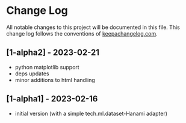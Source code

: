 # Change Log
All notable changes to this project will be documented in this file. This change log follows the conventions of [keepachangelog.com](http://keepachangelog.com/).

## [1-alpha2] - 2023-02-21
- python matplotlib support
- deps updates
- minor additions to html handling

## [1-alpha1] - 2023-02-16
- initial version (with a simple tech.ml.dataset-Hanami adapter)

